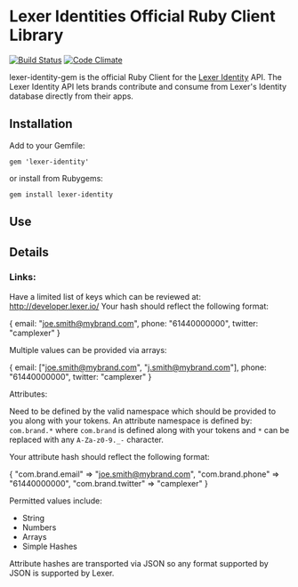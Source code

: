 # Lexer Identities Official Ruby Client Library

[![Build Status](https://travis-ci.org/lexerdev/lexer-identity-gem.svg)](http://travis-ci.org/lexerdev/lexer-identity-gem)
[![Code Climate](https://codeclimate.com/github/lexerdev/lexer-identity-gem.png)](https://codeclimate.com/github/lexerdev/lexer-identity-gem)

lexer-identity-gem is the official Ruby Client for the [Lexer Identity](https://lexer.io/) API. The
Lexer Identity API lets brands contribute and consume from Lexer's Identity database directly from their apps.

## Installation

Add to your Gemfile:

    gem 'lexer-identity'

or install from Rubygems:

    gem install lexer-identity

## Use


## Details

### Links:

Have a limited list of keys which can be reviewed at: http://developer.lexer.io/
Your hash should reflect the following format:

   {
     email: "joe.smith@mybrand.com",
     phone: "61440000000",
     twitter: "camplexer"
   }

Multiple values can be provided via arrays:

   {
     email: ["joe.smith@mybrand.com", "j.smith@mybrand.com"],
     phone: "61440000000",
     twitter: "camplexer"
   }

Attributes:

Need to be defined by the valid namespace which should be provided
to you along with your tokens.
An attribute namespace is defined by: `com.brand.*` where `com.brand`
is defined along with your tokens and `*` can be replaced with any
`A-Za-z0-9._-` character.

Your attribute hash should reflect the following format:

   {
     "com.brand.email" => "joe.smith@mybrand.com",
     "com.brand.phone" => "61440000000",
     "com.brand.twitter" => "camplexer"
   }

Permitted values include:

- String
- Numbers
- Arrays
- Simple Hashes

Attribute hashes are transported via JSON so any format supported
by JSON is supported by Lexer.

